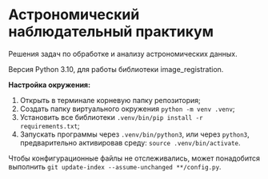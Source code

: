 # Астрономический наблюдательный практикум

Решения задач по обработке и анализу астрономических данных.

Версия Python 3.10, для работы библиотеки image_registration.

**Настройка окружения:**
1. Открыть в терминале корневую папку репозитория;
2. Создать папку виртуального окружения `python -m venv .venv`;
3. Установить все библиотеки `.venv/bin/pip install -r requirements.txt`;
4. Запускать программы через `.venv/bin/python3`, или через `python3`, предварительно активировав среду: `source .venv/bin/activate`.

Чтобы конфигурационные файлы не отслеживались, может понадобится выполнить `git update-index --assume-unchanged **/config.py`.